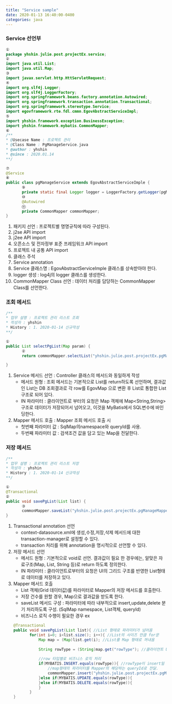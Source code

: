 ```yaml
---
title: "Service sample"
date: 2020-01-13 16:40:00-0400
categories: java
---
```


### Service 선언부 
```java
①
package yhshin.julie.post.projectEx.service;
②
import java.util.List;
import java.util.Map;
③
import javax.servlet.http.HttServletRequest;
④
import org.slf4j.Logger;
import org.slf4j.LoggerFactory;
import org.springframework.beans.factory.annotation.Autowired;
import org.springframework.transaction.annotation.Transactional;
import org.springframework.stereotype.Service;
import egovframework.rte.fdl.cmmn.EgovAbstractServiceImpl;
⑤
import yhshin.framework.exception.BusinessException;
import yhshin.framework.mybatis.CommonMapper;
⑥
/**
* @Usecase Name : 프로젝트 관리 
* @Class Name : PgManageService.java
* @author : yhshin
* @since : 2020.01.14
**/

⑦
@Service 
⑧
public class pgManageService extends EgovAbstractServiceImple {
       ⑨
       private static final Logger logger = LoggerFactory.getLogger(pgManageService.class);
       ⑩
       @Autowired
       ⑪
       private CommonMapper commonMapper;
}
```
1) 패키지 선언 : 프로젝트별 명명규칙에 따라 구성된다.
2) j2se API import
3) j2ee API import 
4) 오픈소스 및 전자정부 표준 프레임워크 API import 
5) 프로젝트 내 공통 API import 
6) 클래스 주석
7) Service annotation 
8) Service 클래스명 : EgovAbstractServiceImple 클래스를 상속받아야 한다. 
9) logger 생성 : log4j의 logger 클래스를 생성한다.
10) CommonMapper Class 선언 : 데이터 처리를 담당하는 CommonMapper Class를 선언한다.

### 조회 메서드 
```java
/**
* 업무 설명 : 프로젝트 관리 리스트 조회
* 작성자 : yhshin
* History : 1. 2020-01-14 신규작성 
**/

①
public List selectPgList(Map param) {
       ②
       return commonMapper.selectList("yhshin.julie.post.projectEx.pgManageMapper.selectPgList", param);

}
```

1) Service 메서드 선언 : Controller 클래스의 메서드와 동일하게 작성 
    - 메서드 원형 : 조회 메서드는 기본적으로 List를 return하도록 선언하며,
    결과값인 List는 DB 조회결과로 각 row를 EgovMap 으로 변환 후 List로 통합한 List<Map>구조로 되어 있다.
    - IN 파라미터 : 클라이언트로 부터의 요청은 Map 객체에 Map<String,String> 구조로 데이터가 저장되어서 넘어오고, 
    이것을 MyBatis에서 SQL변수에 바인딩한다. 
2) Mapper 메서드 호출 : Mapper 조회 메서드 호출 시
    - 첫번째 파라미터 값 : SqlMap의namespace와 queryId를 사용.
    - 두번째 파라미터 값 : 검색조건 값을 담고 있는 Map을 전달한다.
    
### 저장 메서드 
```java
/**
* 업무 설명 : 프로젝트 관리 리스트 저장 
* 작성자 : yhshin
* History : 1. 2020-01-14 신규작성 
**/

①
@Transactional
②
public void savePgList(List list) {
       ③
       commonMapper.saveList("yhshin.julie.post.projectEx.pgManageMapper.", list, "pgMnage");
}
``` 
1) Transactional annotation 선언 
    - context-datasource.xml에 생성,수정,저장,삭제 메서드에 대한 transaction-manager로 설정할 수 있다.
    - transaction 처리를 위해 annotation을 명시적으로 선언할 수 있다.
2) 저장 메서드 선언   
    - 메서드 원형 : 기본적으로 void로 선언.
    결과값이 필요 한 경우에는, 알맞은 자료구조(Map, List, String 등)로 return 하도록 정의한다. 
   - IN 파라미터 : 클라이언트로부터의 요청은 UI의 그리드 구조를 반영한 List<Map>형태로 데이터를 저장하고 있다.
3) Mapper 메서드 호출 
   - List 객체(Grid 데이터값)를 파라미터로 Mapper의 저장 메서드를 호출한다.
   - 저장 건수를 원할 경우, Map으로 결과값을 받도록 한다.
   - saveList 메서드 구성 : 파라미터에 따라 내부적으로 insert,update,delete 분기 처리하도록 구성.
   (SqlMap namespace, List객체, queryId)
   - 비즈니스 로직 수행이 필요한 경우 ex
   ```java
   @Transactional
   public void savePgList(List list){ //List 형태로 파라미터가 넘어옴 
          for(int i=0; i<list.size(); i++){ //List의 사이즈 만큼 for문
              Map map = (Map)list.get(i); //List를 Map 형태로 꺼내옴 
              
              String rowType = (String)map.get("rowType"); //클라이언트 UI에서 넘어오는 row타입을 구분함.
              
              //row 타입별로 비즈니스 로직 처리
              if(MYBATIS.INSERT.equals(rowType)){ //rowType이 insert일 경우.
                  //map형태의 파라미터를 Mapper의 해당하는 queryId로 전달.
                  commonMapper.insert("yhshin.julie.post.projectEx.pgManageMapper.queryId", map); 
              }else if(MYBATIS.UPDATE.equals(rowType)){
              }else if(MYBATIS.DELETE.equals(rowType)){
              }
          }
   }
   ```   
